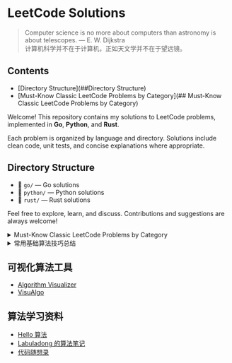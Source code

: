 # LeetCode Solutions

> Computer science is no more about computers than astronomy is about telescopes. — E. W. Dijkstra  
> 计算机科学并不在于计算机，正如天文学并不在于望远镜。

## Contents

- [Directory Structure](##Directory Structure)
- [Must-Know Classic LeetCode Problems by Category](## Must-Know Classic LeetCode Problems by Category)

Welcome! This repository contains my solutions to LeetCode problems, implemented in **Go**, **Python**, and **Rust**.

Each problem is organized by language and directory. Solutions include clean code, unit tests, and concise explanations where appropriate.

## Directory Structure

- 📂 `go/` — Go solutions
- 📂 `python/` — Python solutions
- 📂 `rust/` — Rust solutions

Feel free to explore, learn, and discuss.
Contributions and suggestions are always welcome!

<details>
<summary>Must-Know Classic LeetCode Problems by Category</summary>

## Must-Know Classic LeetCode Problems by Category

### 1. Arrays & Strings

- [1. Two Sum](https://leetcode.com/problems/two-sum/)
- [121. Best Time to Buy and Sell Stock](https://leetcode.com/problems/best-time-to-buy-and-sell-stock/)
- [189. Rotate Array](https://leetcode.com/problems/rotate-array/)
- [217. Contains Duplicate](https://leetcode.com/problems/contains-duplicate/)
- [238. Product of Array Except Self](https://leetcode.com/problems/product-of-array-except-self/)
- [3. Longest Substring Without Repeating Characters](https://leetcode.com/problems/longest-substring-without-repeating-characters/)
- [125. Valid Palindrome](https://leetcode.com/problems/valid-palindrome/)

### 2. Linked Lists

- [206. Reverse Linked List](https://leetcode.com/problems/reverse-linked-list/)
- [21. Merge Two Sorted Lists](https://leetcode.com/problems/merge-two-sorted-lists/)
- [141. Linked List Cycle](https://leetcode.com/problems/linked-list-cycle/)
- [19. Remove Nth Node From End of List](https://leetcode.com/problems/remove-nth-node-from-end-of-list/)
- [234. Palindrome Linked List](https://leetcode.com/problems/palindrome-linked-list/)

### 3. Stacks & Queues

- [20. Valid Parentheses](https://leetcode.com/problems/valid-parentheses/)
- [155. Min Stack](https://leetcode.com/problems/min-stack/)
- [739. Daily Temperatures](https://leetcode.com/problems/daily-temperatures/)
- [232. Implement Queue using Stacks](https://leetcode.com/problems/implement-queue-using-stacks/)

### 4. Hash Tables

- [1. Two Sum](https://leetcode.com/problems/two-sum/)
- [49. Group Anagrams](https://leetcode.com/problems/group-anagrams/)
- [349. Intersection of Two Arrays](https://leetcode.com/problems/intersection-of-two-arrays/)
- [146. LRU Cache](https://leetcode.com/problems/lru-cache/)

### 5. Binary Search

- [704. Binary Search](https://leetcode.com/problems/binary-search/)
- [35. Search Insert Position](https://leetcode.com/problems/search-insert-position/)
- [153. Find Minimum in Rotated Sorted Array](https://leetcode.com/problems/find-minimum-in-rotated-sorted-array/)
- [33. Search in Rotated Sorted Array](https://leetcode.com/problems/search-in-rotated-sorted-array/)

### 6. Dynamic Programming

- [70. Climbing Stairs](https://leetcode.com/problems/climbing-stairs/)
- [53. Maximum Subarray](https://leetcode.com/problems/maximum-subarray/)
- [322. Coin Change](https://leetcode.com/problems/coin-change/)
- [300. Longest Increasing Subsequence](https://leetcode.com/problems/longest-increasing-subsequence/)
- [72. Edit Distance](https://leetcode.com/problems/edit-distance/)

### 7. Backtracking

- [78. Subsets](https://leetcode.com/problems/subsets/)
- [46. Permutations](https://leetcode.com/problems/permutations/)
- [39. Combination Sum](https://leetcode.com/problems/combination-sum/)
- [79. Word Search](https://leetcode.com/problems/word-search/)

### 8. Trees & Recursion

- [104. Maximum Depth of Binary Tree](https://leetcode.com/problems/maximum-depth-of-binary-tree/)
- [226. Invert Binary Tree](https://leetcode.com/problems/invert-binary-tree/)
- [101. Symmetric Tree](https://leetcode.com/problems/symmetric-tree/)
- [102. Binary Tree Level Order Traversal](https://leetcode.com/problems/binary-tree-level-order-traversal/)
- [235. Lowest Common Ancestor of a BST](https://leetcode.com/problems/lowest-common-ancestor-of-a-binary-search-tree/)

### 9. Graphs (BFS & DFS)

- [200. Number of Islands](https://leetcode.com/problems/number-of-islands/)
- [133. Clone Graph](https://leetcode.com/problems/clone-graph/)
- [207. Course Schedule](https://leetcode.com/problems/course-schedule/)
- [127. Word Ladder](https://leetcode.com/problems/word-ladder/)

### 10. Greedy Algorithms

- [55. Jump Game](https://leetcode.com/problems/jump-game/)
- [455. Assign Cookies](https://leetcode.com/problems/assign-cookies/)
- [435. Non-overlapping Intervals](https://leetcode.com/problems/non-overlapping-intervals/)

### 11. Math & Bit Manipulation

- [231. Power of Two](https://leetcode.com/problems/power-of-two/)
- [69. Sqrt(x)](https://leetcode.com/problems/sqrtx/)
- [371. Sum of Two Integers](https://leetcode.com/problems/sum-of-two-integers/)

</details>

<details>
<summary>常用基础算法技巧总结</summary>

## 常用基础算法技巧总结

在算法与数据结构领域，有一些必须掌握的基础技巧，广泛应用于各类题目和实际开发。以下是最常见的几类：

### 链表

#### 反转链表（Reverse Linked List）

- 单链表反转，递归或迭代实现。
- 典型题目：LeetCode 206

#### 合并链表（Merge Linked List）

- 使用双指针逐步比较两个链表的当前节点，将较小的节点接到结果链表后面，直到某一链表为空，再将剩余部分接到结果链表
- 递归和迭代两种实现方式都很常见
- 典型题目：[LeetCode 21. Merge Two Sorted Lists](https://leetcode.com/problems/merge-two-sorted-lists/)

#### 判断链表是否有环（Linked List Has Cycle）

- 有环的链表一定会让移速差为 2 倍的快慢指针相遇（以相对运动来理解快慢指针的移动，这个速度不会跳过任何节点）
- 方法：快慢指针（Floyd 判圈算法）。慢指针每次走一步，快指针每次走两步。如果链表有环，快慢指针最终会相遇；如果无环，快指针会走到链表末尾。
- 典型题目：[LeetCode 141. Linked List Cycle](https://leetcode.com/problems/linked-list-cycle/)

### 数组与字符串

#### 双指针（Two Pointers）

- 用于有序数组、区间统计、去重等场景。
- 典型题目：LeetCode 15、167

##### 对撞指针

从数组两端向中间移动，常用于**有序数组**中二分查找值、反转字符串等，需要注意 `left <= right`（二分查找）和 `left < right`（反转字符串）的区别

##### 快慢指针/滑动窗口

两个指针同向移动，维护一个动态的“窗口”，用于解决子数组/子字符串、链表是否有环等相关的问题（如求最长、最短、满足特定条件的子串）

##### 数组中的快慢指针

用于原地修改数组，如移除重复项、移动零等

#### 二分查找（Binary Search）

用于**有序数组**或区间，快速定位目标或判定区间最值。典型题目：LeetCode 704、35

#### 前缀和/前缀积 (Prefix Sum/Product)

核心：预计算一个数组，`prefix[i]` 存储原数组 `nums[0...i]` 的和/积。

应用：可以在 O(1) 的时间内快速查询**任意子数组的和/积**。是解决子数组和相关问题的利器。

#### 差分数组 (Difference Array)

核心：构造一个新数组 diff，`diff[i] = nums[i] - nums[i-1]`。

应用：可以在 O(1) 的时间内对原数组的**一个区间**进行统一的增减操作。

#### 排序 + 贪心

常见于区间调度、会议室安排、最小箭头射爆气球等题。

### 数学与位运算

#### GCD/LCM

常用辗转相除法和公式法等[技巧](core/math/GCD&LCM/README.md)

#### 位运算技巧

- XOR (^)：查找只出现一次/两次的数字。
- AND (&):

  - `n & (n-1)` 去掉最低位 1，常用于判断一个数是否是 2 的幂
  - `n & -n` 得到最低位的 1

- << 和 >>：高效的乘除 2 运算
- 用异或找唯一不成对的数

#### 竖式模拟

竖式模拟中当前位、进位、借位的[技巧](core/patterns/elementary_math_simulation/README.md)

### 通用算法思想

#### 哈希表（HashMap）

核心：空间换时间

应用：

- 计数器：快速统计元素频率
- 快速查找：O(1) 时间判断元素是否存在
- 去重：利用 Set 特性

#### 分治（Divide and Conquer）

核心：将大问题分解成结构相同但规模更小的子问题，递归地解决子问题，然后合并结果。

应用：归并排序、快速排序、树的大部分递归问题

#### 回溯（Backtracking）

核心：一种通过探索所有可能路径来寻找解的算法。如果发现当前路径走不通，就“回溯”到上一步，尝试其他选择。它的模板是 **“做选择 -> 递归 -> 撤销选择”**。

应用：全排列、组合、子集、N 皇后问题、迷宫求解。

---

### 4. 滑动窗口（Sliding Window）

- 动态维护区间，解决子串、子数组统计问题。
- 典型题目：LeetCode 3、76、209

### 5. 哈希表（Hash Table）

- 快速查找、计数、去重，常用于 Two Sum、异位词等。
- 典型题目：LeetCode 1、49

### 6. 快慢指针（Fast & Slow Pointer）

- 链表环检测、找中点等。
- 典型题目：LeetCode 141、876

### 7. 分治（Divide and Conquer）

- 递归拆分问题，典型如归并排序、快速排序。
- 典型题目：LeetCode 23、53

### 8. 动态规划（Dynamic Programming）

- 记录子问题结果，避免重复计算。
- 典型题目：LeetCode 70、53、300

### 9. 贪心算法（Greedy Algorithm）

- 每步做出局部最优选择，常用于区间覆盖、跳跃游戏等。
- 典型题目：LeetCode 55、435

### 10. 堆与优先队列（Heap & Priority Queue）

- 用于动态维护最大/最小值，常见于 Top K 问题。
- 典型题目：LeetCode 215、295

### 11. 回溯（Backtracking）

- 枚举所有可能，常用于排列组合、子集、数独等。
- 典型题目：LeetCode 46、78、51

### 12. 并查集（Union Find）

- 处理连通性、集合合并问题。
- 典型题目：LeetCode 547、684

### 13. 树的遍历（Tree Traversal）

- 前序、中序、后序、层序遍历，递归或迭代实现。
- 典型题目：LeetCode 94、102

### 搜索与遍历

1. DFS（深度优先搜索）
   - 递归 / 栈，常用于回溯（组合、排列、子集、数独、N 皇后）。
2. BFS（广度优先搜索）
   - 队列实现，常用于最短路径（图、迷宫问题、最小步数）。
3. 二分答案
   - 在“答案具有单调性”的问题上用二分法（如最小最大值、最小船运载重）。
4. 拓扑排序（Kahn 算法 / DFS），用于有向无环图依赖问题。

### 动态规划（DP）

1. 线性 DP
   - 斐波那契数列、爬楼梯、打家劫舍。
2. 区间 DP
   - 石子合并、矩阵链乘。
3. 背包 DP
   - 0/1 背包、完全背包、多重背包。
4. 状态压缩 DP
   - N 皇后、旅行商问题。
5. 滚动数组优化空间。

</details>

## 可视化算法工具

- [Algorithm Visualizer](https://algorithm-visualizer.org/)
- [VisuAlgo](https://visualgo.net/)

## 算法学习资料

- [Hello 算法](https://www.hello-algo.com/)
- [Labuladong 的算法笔记](https://labuladong.online/algo/)
- [代码随想录](https://programmercarl.com)
